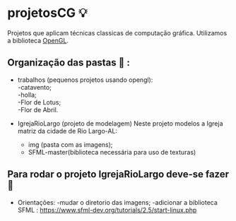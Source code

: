 # projetosCG :bulb:

Projetos que aplicam técnicas classicas de computação gráfica. Utilizamos a biblioteca [OpenGL](https://www.opengl.org/).


## Organização das pastas :file_folder: :
  - trabalhos (pequenos projetos usando opengl):        
    -catavento;    
    -holla;    
    -Flor de Lotus;    
    -Flor de Abril.     
    
 - IgrejaRioLargo (projeto de modelagem) Neste projeto modelos a Igreja matriz da cidade de Rio Largo-AL: 
     - img (pasta com as imagens);
    - SFML-master(biblioteca necessária para uso de texturas)
   
## Para rodar o projeto IgrejaRioLargo deve-se fazer :hammer:

 - Orientações:
   -mudar o diretorio das imagens;
   -adicionar a biblioteca SFML : https://www.sfml-dev.org/tutorials/2.5/start-linux.php
